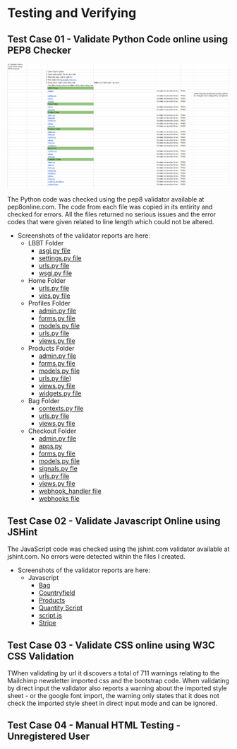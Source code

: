 # Testing and Verifying 

## Test Case 01 - Validate Python Code online using PEP8 Checker

![Screenshot of Python Test Spreadsheet](assets/screenshots/testing/python-validator.PNG "Python Validation")

The Python code was checked using the pep8 validator available at pep8online.com. The code from each file was copied in its entirity and checked for errors. All the files returned no serious issues and the error codes that were given related to line length which could not be altered.

* Screenshots of the validator reports are here:
    * LBBT Folder
        * [asgi.py file](/assets/screenshots/testing/lbbt-asgi.PNG) 
        * [settings.py file](/assets/screenshots/testing/lbbt-settings.PNG) 
        * [urls.py file](/assets/screenshots/testing/lbbt-urls.PNG) 
        * [wsgi.py file](/assets/screenshots/testing/lbbt-wsgi.PNG)
    * Home Folder
        * [urls.py file](/assets/screenshots/testing/home-urls.PNG)
        * [vies.py file](/assets/screenshots/testing/home-views.PNG)
    * Profiles Folder 
        * [admin.py file](/assets/screenshots/testing/profiles-admin.PNG)
        * [forms.py file](/assets/screenshots/testing/profiles-forms.PNG) 
        * [models.py file](/assets/screenshots/testing/profiles-models.PNG) 
        * [urls.py file](/assets/screenshots/testing/profiles-urls.PNG) 
        * [views.py file](/assets/screenshots/testing/profiles-views.PNG)
    * Products Folder 
        * [admin.py file](/assets/screenshots/testing/products-admin.PNG) 
        * [forms.py file](/assets/screenshots/testing/products-forms.PNG)
        * [models.py file](/assets/screenshots/testing/products-models.PNG)
        * [urls.py file](/assets/screenshots/testing/products-urls.PNG))
        * [views.py file](/assets/screenshots/testing/products-views.PNG)
        * [widgets.py file](/assets/screenshots/testing/products-widgets.PNG)
    * Bag Folder
        * [contexts.py file](/assets/screenshots/testing/bag-contexts.PNG)
        * [urls.py file](/assets/screenshots/testing/bag-urls.PNG)
        * [views.py file](/assets/screenshots/testing/bag-views.PNG)
    * Checkout Folder
        * [admin.py file](/assets/screenshots/testing/checkout-admin.PNG)
        * [apps.py](/assets/screenshots/testing/checkout-apps.PNG)
        * [forms.py file](/assets/screenshots/testing/checkout-forms.PNG) 
        * [models.py file](/assets/screenshots/testing/checkout-models.PNG)
        * [signals.py fle](/assets/screenshots/testing/checkout-signals.PNG)
        * [urls.py file](assets/screenshots/testing/checkout-urls.PNG) 
        * [views.py file](/assets/screenshots/testing/checkout-views.PNG)
        * [webhook_handler file](/assets/screenshots/testing/checkout-webhook_handler.PNG)
        * [webhooks file](/assets/screenshots/testing/checkout-webhooks.PNG)


## Test Case 02 - Validate Javascript Online using JSHint

The JavaScript code was checked using the jshint.com validator available at jshint.com. No errors were detected within the files I created.

* Screenshots of the validator reports are here:
    * Javascript
        * [Bag](/assets/screenshots/testing/js-bag.PNG) 
        * [Countryfield](/assets/screenshots/testing/js-countryfield.PNG) 
        * [Products](/assets/screenshots/testing/js-products.PNG) 
        * [Quantity Script](/assets/screenshots/testing/js-quantity-input.PNG)
        * [script.js](/assets/screenshots/testing/js-script.PNG)
        * [Stripe](/assets/screenshots/testing/js-stripe.PNG)

## Test Case 03 - Validate CSS online using W3C CSS Validation

TWhen validating by url it discovers a total of 711 warnings relating to the Mailchimp newsletter imported css and the bootstrap code. When validating by direct input the validator also reports a warning about the imported style sheet - or the google font import, the warning only states that it does not check the imported style sheet in direct input mode and can be ignored.


## Test Case 04 - Manual HTML Testing - Unregistered User

